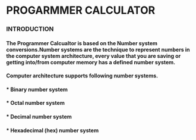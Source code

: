    <H1>PROGARMMER CALCULATOR
  
  <h3> INTRODUCTION
  
 <H4>The Programmer Calcualtor is based on the Number system conversions.Number systems are the technique to represent numbers in the computer system architecture, 
every value that you are saving or getting into/from computer memory has a defined number 
system.
<h4>Computer architecture supports following number systems. 
<h4>* Binary number system
<h4>* Octal number system
<h4>* Decimal number system
<h4>* Hexadecimal (hex) number system
